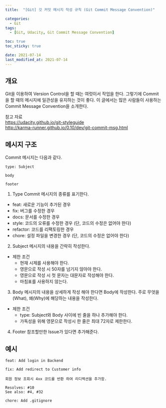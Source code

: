 ```yaml
---
title:  "[Git] 깃 커밋 메시지 작성 규칙 (Git Commit Message Convention)"

categories:
  - Git
tags:
  - [Git, Udacity, Git Commit Message Convention]

toc: true
toc_sticky: true

date: 2021-07-14
last_modified_at: 2021-07-14
---
```


## 개요

Git을 이용하여 Version Control을 할 때는 여럿이서 작업을 한다.
그렇기에 Commit을 할 때의 메시지에 일관성을 유지하는 것이 좋다.
이 글에서는 많은 사람들이 사용하는 Commit Message Convention을 소개한다.

참고 자료<br>
https://udacity.github.io/git-styleguide<br>
http://karma-runner.github.io/0.10/dev/git-commit-msg.html<br>


## 메시지 구조

Commit 메시지는 다음과 같다.

```
type: Subject

body

footer
```

1. Type
Commit 메시지의 종류를 표기한다.
- feat: 새로운 기능이 추가된 경우
- fix: 버그를 수정한 경우
- docs: 문서를 수정한 경우
- style: 코드의 오류를 수정한 경우 (단, 코드의 수정은 없어야 한다)
- refactor: 코드를 리팩토링한 경우
- chore: 설정 파일을 변경한 경우 (단, 코드의 수정은 없어야 한다)

2. Subject
메시지의 내용을 간략히 작성한다. 
- 제한 조건
	- 현재 시제를 사용해야 한다.
	- 영문으로 작성 시 50자를 넘기지 않아야 한다.
	- 영문으로 작성 시 첫 문자는 대문자로 작성해야 한다.
	- 마침표를 사용하지 않는다.

3. Body
메시지의 내용을 상세하게 작성 해야 한다면 Body에 작성한다. 주로 무엇을(What), 왜(Why)에 해당하는 내용을 작성한다.
- 제한 조건
	- type: Subject와 Body 사이에 빈 줄을 하나 추가해야 한다.
	- 가독성을 위해 영문으로 작성시 한 줄은 최대 72자로 제한한다.

4. Footer
참조할만한 Issue가 있다면 추가해준다.

## 예시

```
feat: Add login in Backend
``` 

```
fix: Add redirect to Customer info

회원 정보 조회시 4xx 코드를 반환 하여 리디렉션을 추가함.

Resolves: #10
See also: #4, #32
```

```
chore: Add .gitignore
```
